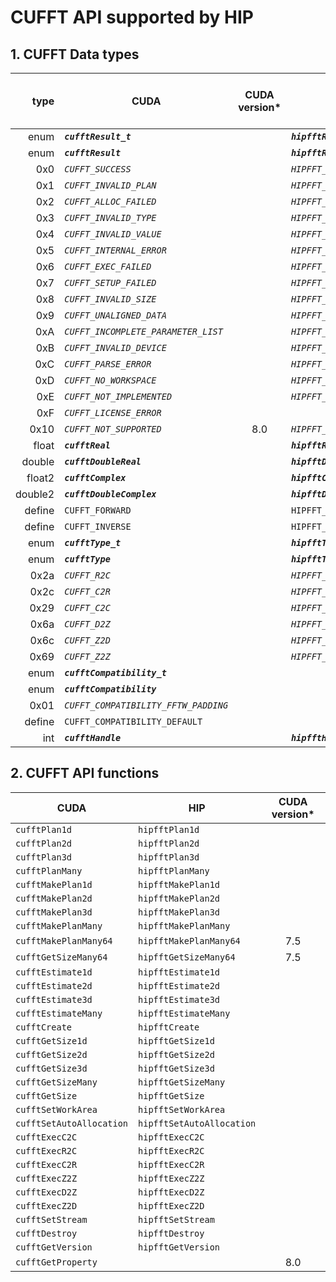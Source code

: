 # CUFFT API supported by HIP

## **1. CUFFT Data types**

| **type**     |   **CUDA**                                                    |**CUDA version\***|   **HIP**                                                  |**HIP value** (if differs) |
|-------------:|---------------------------------------------------------------|:----------------:|------------------------------------------------------------|---------------------------|
| enum         |***`cufftResult_t`***                                          |                  |***`hipfftResult_t`***                                      |
| enum         |***`cufftResult`***                                            |                  |***`hipfftResult`***                                        |
|          0x0 |*`CUFFT_SUCCESS`*                                              |                  |*`HIPFFT_SUCCESS`*                                          | 0                         |
|          0x1 |*`CUFFT_INVALID_PLAN`*                                         |                  |*`HIPFFT_INVALID_PLAN`*                                     | 1                         |
|          0x2 |*`CUFFT_ALLOC_FAILED`*                                         |                  |*`HIPFFT_ALLOC_FAILED`*                                     | 2                         |
|          0x3 |*`CUFFT_INVALID_TYPE`*                                         |                  |*`HIPFFT_INVALID_TYPE`*                                     | 3                         |
|          0x4 |*`CUFFT_INVALID_VALUE`*                                        |                  |*`HIPFFT_INVALID_VALUE`*                                    | 4                         |
|          0x5 |*`CUFFT_INTERNAL_ERROR`*                                       |                  |*`HIPFFT_INTERNAL_ERROR`*                                   | 5                         |
|          0x6 |*`CUFFT_EXEC_FAILED`*                                          |                  |*`HIPFFT_EXEC_FAILED`*                                      | 6                         |
|          0x7 |*`CUFFT_SETUP_FAILED`*                                         |                  |*`HIPFFT_SETUP_FAILED`*                                     | 7                         |
|          0x8 |*`CUFFT_INVALID_SIZE`*                                         |                  |*`HIPFFT_INVALID_SIZE`*                                     | 8                         |
|          0x9 |*`CUFFT_UNALIGNED_DATA`*                                       |                  |*`HIPFFT_UNALIGNED_DATA`*                                   | 9                         |
|          0xA |*`CUFFT_INCOMPLETE_PARAMETER_LIST`*                            |                  |*`HIPFFT_INCOMPLETE_PARAMETER_LIST`*                        | 10                        |
|          0xB |*`CUFFT_INVALID_DEVICE`*                                       |                  |*`HIPFFT_INVALID_DEVICE`*                                   | 11                        |
|          0xC |*`CUFFT_PARSE_ERROR`*                                          |                  |*`HIPFFT_PARSE_ERROR`*                                      | 12                        |
|          0xD |*`CUFFT_NO_WORKSPACE`*                                         |                  |*`HIPFFT_NO_WORKSPACE`*                                     | 13                        |
|          0xE |*`CUFFT_NOT_IMPLEMENTED`*                                      |                  |*`HIPFFT_NOT_IMPLEMENTED`*                                  | 14                        |
|          0xF |*`CUFFT_LICENSE_ERROR`*                                        |                  |                                                            |
|         0x10 |*`CUFFT_NOT_SUPPORTED`*                                        | 8.0              |*`HIPFFT_NOT_SUPPORTED`*                                    | 16                        |
| float        |***`cufftReal`***                                              |                  |***`hipfftReal`***                                          |
| double       |***`cufftDoubleReal`***                                        |                  |***`hipfftDoubleReal`***                                    |
| float2       |***`cufftComplex`***                                           |                  |***`hipfftComplex`***                                       |
| double2      |***`cufftDoubleComplex`***                                     |                  |***`hipfftDoubleComplex`***                                 |
| define       |`CUFFT_FORWARD`                                                |                  |`HIPFFT_FORWARD`                                            |
| define       |`CUFFT_INVERSE`                                                |                  |`HIPFFT_BACKWARD`                                           |
| enum         |***`cufftType_t`***                                            |                  |***`hipfftType_t`***                                        |
| enum         |***`cufftType`***                                              |                  |***`hipfftType`***                                          |
|         0x2a |*`CUFFT_R2C`*                                                  |                  |*`HIPFFT_R2C`*                                              |
|         0x2c |*`CUFFT_C2R`*                                                  |                  |*`HIPFFT_C2R`*                                              |
|         0x29 |*`CUFFT_C2C`*                                                  |                  |*`HIPFFT_C2C`*                                              |
|         0x6a |*`CUFFT_D2Z`*                                                  |                  |*`HIPFFT_D2Z`*                                              |
|         0x6c |*`CUFFT_Z2D`*                                                  |                  |*`HIPFFT_Z2D`*                                              |
|         0x69 |*`CUFFT_Z2Z`*                                                  |                  |*`HIPFFT_Z2Z`*                                              |
| enum         |***`cufftCompatibility_t`***                                   |                  |                                                            |
| enum         |***`cufftCompatibility`***                                     |                  |                                                            |
|         0x01 |*`CUFFT_COMPATIBILITY_FFTW_PADDING`*                           |                  |                                                            |
| define       |`CUFFT_COMPATIBILITY_DEFAULT`                                  |                  |                                                            |
| int          |***`cufftHandle`***                                            |                  |***`hipfftHandle`***                                        |

## **2. CUFFT API functions**

|   **CUDA**                                                |   **HIP**                                       |**CUDA version\***|
|-----------------------------------------------------------|-------------------------------------------------|:----------------:|
|`cufftPlan1d`                                              |`hipfftPlan1d`                                   |
|`cufftPlan2d`                                              |`hipfftPlan2d`                                   |
|`cufftPlan3d`                                              |`hipfftPlan3d`                                   |
|`cufftPlanMany`                                            |`hipfftPlanMany`                                 |
|`cufftMakePlan1d`                                          |`hipfftMakePlan1d`                               |
|`cufftMakePlan2d`                                          |`hipfftMakePlan2d`                               |
|`cufftMakePlan3d`                                          |`hipfftMakePlan3d`                               |
|`cufftMakePlanMany`                                        |`hipfftMakePlanMany`                             |
|`cufftMakePlanMany64`                                      |`hipfftMakePlanMany64`                           | 7.5              |
|`cufftGetSizeMany64`                                       |`hipfftGetSizeMany64`                            | 7.5              |
|`cufftEstimate1d`                                          |`hipfftEstimate1d`                               |
|`cufftEstimate2d`                                          |`hipfftEstimate2d`                               |
|`cufftEstimate3d`                                          |`hipfftEstimate3d`                               |
|`cufftEstimateMany`                                        |`hipfftEstimateMany`                             |
|`cufftCreate`                                              |`hipfftCreate`                                   |
|`cufftGetSize1d`                                           |`hipfftGetSize1d`                                |
|`cufftGetSize2d`                                           |`hipfftGetSize2d`                                |
|`cufftGetSize3d`                                           |`hipfftGetSize3d`                                |
|`cufftGetSizeMany`                                         |`hipfftGetSizeMany`                              |
|`cufftGetSize`                                             |`hipfftGetSize`                                  |
|`cufftSetWorkArea`                                         |`hipfftSetWorkArea`                              |
|`cufftSetAutoAllocation`                                   |`hipfftSetAutoAllocation`                        |
|`cufftExecC2C`                                             |`hipfftExecC2C`                                  |
|`cufftExecR2C`                                             |`hipfftExecR2C`                                  |
|`cufftExecC2R`                                             |`hipfftExecC2R`                                  |
|`cufftExecZ2Z`                                             |`hipfftExecZ2Z`                                  |
|`cufftExecD2Z`                                             |`hipfftExecD2Z`                                  |
|`cufftExecZ2D`                                             |`hipfftExecZ2D`                                  |
|`cufftSetStream`                                           |`hipfftSetStream`                                |
|`cufftDestroy`                                             |`hipfftDestroy`                                  |
|`cufftGetVersion`                                          |`hipfftGetVersion`                               |
|`cufftGetProperty`                                         |                                                 | 8.0              |
